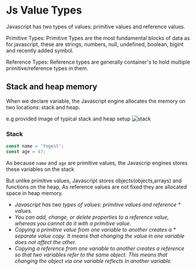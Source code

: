 # Js Value Types

Javascript has two types of values: primitive values and reference values.

Primitive Types: Primitive Types are the most fundamental blocks of data as for javascript, these are strings, numbers, null, undefined, boolean, bigint and recently added symbol.

Reference Types: Reference types are generally container's to hold multiple primitive/reference types in them.

## Stack and heap memory
When we declare variable, the Javascript engine allocates the memory on two locations: stack and heap.

e.g provided image of typical stack and heap setup
![stack](https://www.javascripttutorial.net/wp-content/uploads/2022/01/JavaScript-heap-memory.svg)

### Stack 
```javascript
const name = 'Yogest';
const age = 47;
```
As because `name` and `age` are primitive values, the Javascrip engines stores these variables on the stack


But unlike primitive values, Javascript stores objects(objects,arrays) and functions on the heap, As reference values are not fixed they are allocated space in heap memory.


* *Javascript has two types of values: primitive values and reference * values.*
* *You can add, change, or delete properties to a reference value, whereas you cannot do it with a primitive value.*
* *Copying a primitive value from one variable to another creates a * separate value copy. It means that changing the value in one variable does not affect the other.*
* *Copying a reference from one variable to another creates a reference so that two variables refer to the same object. This means that changing the object via one variable reflects in another variable.*


